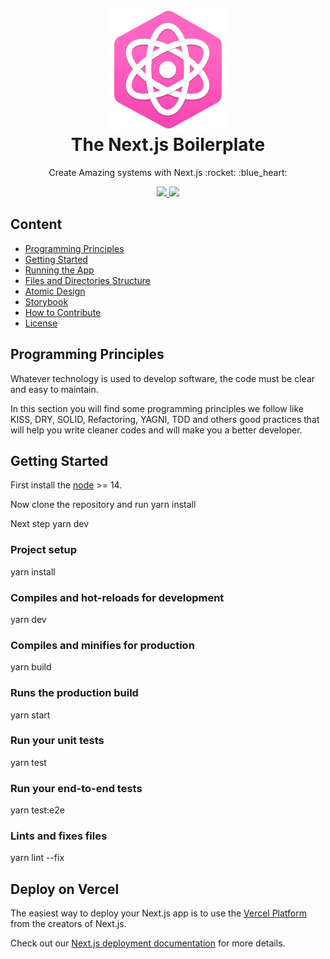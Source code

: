 <div align="center">
    <h1>
        <img src="./public/images/icon-192.png" width="192" /><br />
        The Next.js Boilerplate
    </h1>
    <p>Create Amazing systems with Next.js :rocket: :blue_heart:</p>
</div>
<div align="center">
  <a href="https://pt-br.reactjs.org/docs/getting-started.html" target="blank">
    <img src="https://img.shields.io/badge/react-documentation-blue" />
  </a>
  <a href="https://nextjs.org/docs" target="blank">
    <img src="https://img.shields.io/badge/next-documentation-blue" />
  </a>
</div>


## Content

- [Programming Principles](#programming-principles)
- [Getting Started](#getting-started)
- [Running the App](#running-the-app)
- [Files and Directories Structure](#files-and-directories-structure)
- [Atomic Design](#atomic-design)
- [Storybook](#storybook)
- [How to Contribute](#how-to-contribute)
- [License](#license)


## Programming Principles

Whatever technology is used to develop software, the code must be clear and easy to maintain.

In this section you will find some programming principles we follow like KISS, DRY, SOLID, Refactoring, YAGNI, TDD and others good practices that will help you write cleaner codes and will make you a better developer.


## Getting Started

First install the [node](https://nodejs.org/en/) >= 14.
<!-- With the node installed we will need [Vue-cli](https://cli.vuejs.org/). -->
Now clone the repository and run
yarn install


Next step
yarn dev


### Project setup
yarn install


### Compiles and hot-reloads for development
yarn dev


### Compiles and minifies for production
yarn build


### Runs the production build
yarn start


### Run your unit tests
yarn test


### Run your end-to-end tests
yarn test:e2e


### Lints and fixes files
yarn lint --fix


## Deploy on Vercel

The easiest way to deploy your Next.js app is to use the [Vercel Platform](https://vercel.com/import?utm_medium=default-template&filter=next.js&utm_source=create-next-app&utm_campaign=create-next-app-readme) from the creators of Next.js.

Check out our [Next.js deployment documentation](https://nextjs.org/docs/deployment) for more details.
